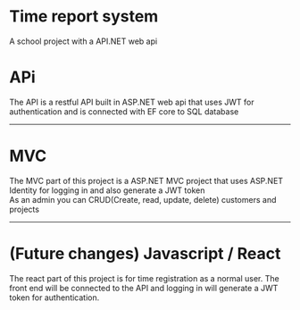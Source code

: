 # Time report system

A school project with a API.NET web api

# APi
The API is a restful API built in ASP.NET web api that uses JWT for authentication and is connected with EF core to SQL database
<hr />

# MVC
The MVC part of this project is a ASP.NET MVC project that uses ASP.NET Identity for logging in and also generate a JWT token<br/>
As an admin you can CRUD(Create, read, update, delete) customers and projects
<hr />

# (Future changes) Javascript / React
The react part of this project is for time registration as a normal user.
The front end will be connected to the API and logging in will generate a JWT token for authentication.
